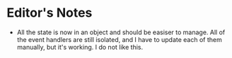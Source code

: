 # Editor's Notes
- All the state is now in an object and should be easiser to manage. All of the event handlers are still isolated, and I have to update each of them manually, but it's working. I do not like this.
